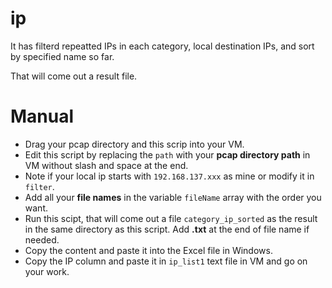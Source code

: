 # ip
It has filterd repeatted IPs in each category, local destination IPs, and sort by specified name so far.

That will come out a result file.

# Manual
* Drag your pcap directory and this scrip into your VM. 
* Edit this script by replacing the `path` with your **pcap directory path** in VM without slash and space at the end.
* Note if your local ip starts with `192.168.137.xxx` as mine or modify it in `filter`.
* Add all your **file names** in the variable `fileName` array with the order you want.
* Run this scipt, that will come out a file `category_ip_sorted` as the result in the same directory as this script. Add **.txt** at the end of file name if needed.
* Copy the content and paste it into the Excel file in Windows.
* Copy the IP column and paste it in `ip_list1` text file in VM and go on your work.

